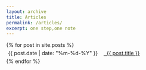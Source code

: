 ```yaml
---
layout: archive
title: Articles
permalink: /articles/
excerpt: one step,one note
---
```

<div class="tiles">
{% for post in site.posts %}
	<p style="margin:5px">
		{{ post.date | date: "%m-%d-%Y" }}
		&nbsp;&nbsp;
		<a href="{{post.url}}">
		&nbsp;&nbsp;{{ post.title }}
		</a>
	</p>
{% endfor %}
</div><!-- /.tiles -->

